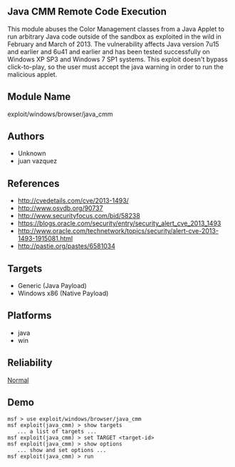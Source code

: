 ## Java CMM Remote Code Execution

This module abuses the Color Management classes from a Java 
Applet to run arbitrary Java code outside of the sandbox as 
exploited in the wild in February and March of 2013. The 
vulnerability affects Java version 7u15 and earlier and 6u41 
and earlier and has been tested successfully on Windows XP 
SP3 and Windows 7 SP1 systems. This exploit doesn't bypass 
click-to-play, so the user must accept the java warning in 
order to run the malicious applet.


## Module Name
exploit/windows/browser/java_cmm

## Authors
* Unknown
* juan vazquez


## References
* http://cvedetails.com/cve/2013-1493/
* http://www.osvdb.org/90737
* http://www.securityfocus.com/bid/58238
* https://blogs.oracle.com/security/entry/security_alert_cve_2013_1493
* http://www.oracle.com/technetwork/topics/security/alert-cve-2013-1493-1915081.html
* http://pastie.org/pastes/6581034



## Targets
* Generic (Java Payload)
* Windows x86 (Native Payload)


## Platforms
* java
* win

## Reliability
[Normal](https://github.com/rapid7/metasploit-framework/wiki/Exploit-Ranking)

## Demo

```
msf > use exploit/windows/browser/java_cmm
msf exploit(java_cmm) > show targets
   ... a list of targets ...
msf exploit(java_cmm) > set TARGET <target-id>
msf exploit(java_cmm) > show options
   ... show and set options ...
msf exploit(java_cmm) > run
```
    
    